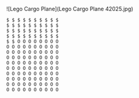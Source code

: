 ![Lego Cargo Plane](Lego Cargo Plane 42025.jpg)


    $ $ $ $ $ $ $ $ $ $
    $ $ $ $ $ $ $ $ $ $
    $ $ $ $ $ $ $ $ $ $
    $ $ $ $ $ $ $ $ $ $
    $ $ O O O O O O O O
    O O O O O O O O O O
    O O O O O O O O O O
    O O O O O O O O O O
    O O O O O O O O O O
    O O O O O O O O O O
    O O O O O O O O O O
    O O O O O O O O O O
    O O O O O O O O O O
    O O O O O O O O O O
